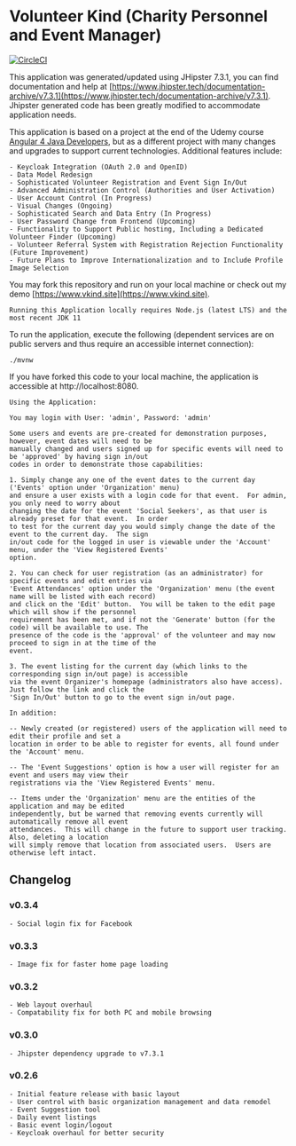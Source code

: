 # Volunteer Kind (Charity Personnel and Event Manager)

[![CircleCI](https://circleci.com/gh/rjboyce/volunteerkind/tree/angular12.svg?style=svg)](https://circleci.com/gh/rjboyce/volunteerkind/tree/angular12)

This application was generated/updated using JHipster 7.3.1, you can find documentation and help at [https://www.jhipster.tech/documentation-archive/v7.3.1](https://www.jhipster.tech/documentation-archive/v7.3.1).
Jhipster generated code has been greatly modified to accommodate application needs.

This application is based on a project at the end of the Udemy course [Angular 4 Java Developers](https://www.udemy.com/course/angular-4-java-developers/?src=sac&kw=angular+4),
but as a different project with many changes and upgrades to support current technologies. Additional features include:

```
- Keycloak Integration (OAuth 2.0 and OpenID)
- Data Model Redesign
- Sophisticated Volunteer Registration and Event Sign In/Out
- Advanced Administration Control (Authorities and User Activation)
- User Account Control (In Progress)
- Visual Changes (Ongoing)
- Sophisticated Search and Data Entry (In Progress)
- User Password Change from Frontend (Upcoming)
- Functionality to Support Public hosting, Including a Dedicated Volunteer Finder (Upcoming)
- Volunteer Referral System with Registration Rejection Functionality (Future Improvement)
- Future Plans to Improve Internationalization and to Include Profile Image Selection

```

You may fork this repository and run on your local machine or check out my demo [https://www.vkind.site](https://www.vkind.site).

`Running this Application locally requires Node.js (latest LTS) and the most recent JDK 11`

To run the application, execute the following (dependent services are on public servers and thus require an accessible internet connection):

```
./mvnw
```

If you have forked this code to your local machine, the application is accessible at http://localhost:8080.

```
Using the Application:

You may login with User: 'admin', Password: 'admin'

Some users and events are pre-created for demonstration purposes, however, event dates will need to be
manually changed and users signed up for specific events will need to be 'approved' by having sign in/out
codes in order to demonstrate those capabilities:

1. Simply change any one of the event dates to the current day ('Events' option under 'Organization' menu)
and ensure a user exists with a login code for that event.  For admin, you only need to worry about
changing the date for the event 'Social Seekers', as that user is already preset for that event.  In order
to test for the current day you would simply change the date of the event to the current day.  The sign
in/out code for the logged in user is viewable under the 'Account' menu, under the 'View Registered Events'
option.

2. You can check for user registration (as an administrator) for specific events and edit entries via
'Event Attendances' option under the 'Organization' menu (the event name will be listed with each record)
and click on the 'Edit' button.  You will be taken to the edit page which will show if the personnel
requirement has been met, and if not the 'Generate' button (for the code) will be available to use. The
presence of the code is the 'approval' of the volunteer and may now proceed to sign in at the time of the
event.

3. The event listing for the current day (which links to the corresponding sign in/out page) is accessible
via the event Organizer's homepage (administrators also have access).  Just follow the link and click the
'Sign In/Out' button to go to the event sign in/out page.

In addition:

-- Newly created (or registered) users of the application will need to edit their profile and set a
location in order to be able to register for events, all found under the 'Account' menu.

-- The 'Event Suggestions' option is how a user will register for an event and users may view their
registrations via the 'View Registered Events' menu.

-- Items under the 'Organization' menu are the entities of the application and may be edited
independently, but be warned that removing events currently will automatically remove all event
attendances.  This will change in the future to support user tracking.  Also, deleting a location
will simply remove that location from associated users.  Users are otherwise left intact.

```

## Changelog

### v0.3.4

```
- Social login fix for Facebook
```

### v0.3.3

```
- Image fix for faster home page loading
```

### v0.3.2

```
- Web layout overhaul
- Compatability fix for both PC and mobile browsing
```

### v0.3.0

```
- Jhipster dependency upgrade to v7.3.1
```

### v0.2.6

```
- Initial feature release with basic layout
- User control with basic organization management and data remodel
- Event Suggestion tool
- Daily event listings
- Basic event login/logout
- Keycloak overhaul for better security
```
